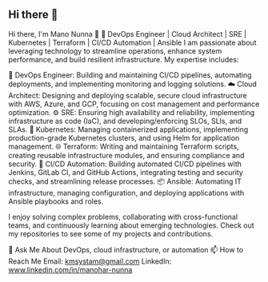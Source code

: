 ## Hi there 👋

<!--
**mano-nunna/mano-nunna** is a ✨ _special_ ✨ repository because its `README.md` (this file) appears on your GitHub profile.

Here are some ideas to get you started:

- 🔭 I’m currently working on ...
- 🌱 I’m currently learning ...
- 👯 I’m looking to collaborate on ...
- 🤔 I’m looking for help with ...
- 💬 Ask me about ...
- 📫 How to reach me: ...
- 😄 Pronouns: ...
- ⚡ Fun fact: ...
-->


Hi there, I'm Mano Nunna 👋
🔧 DevOps Engineer | Cloud Architect | SRE | Kubernetes | Terraform | CI/CD Automation | Ansible
I am passionate about leveraging technology to streamline operations, enhance system performance, and build resilient infrastructure. My expertise includes:

🔧 DevOps Engineer: Building and maintaining CI/CD pipelines, automating deployments, and implementing monitoring and logging solutions.
☁️ Cloud Architect: Designing and deploying scalable, secure cloud infrastructure with AWS, Azure, and GCP, focusing on cost management and performance optimization.
⚙️ SRE: Ensuring high availability and reliability, implementing infrastructure as code (IaC), and developing/enforcing SLOs, SLIs, and SLAs.
🐳 Kubernetes: Managing containerized applications, implementing production-grade Kubernetes clusters, and using Helm for application management.
🌐 Terraform: Writing and maintaining Terraform scripts, creating reusable infrastructure modules, and ensuring compliance and security.
🚀 CI/CD Automation: Building automated CI/CD pipelines with Jenkins, GitLab CI, and GitHub Actions, integrating testing and security checks, and streamlining release processes.
📦 Ansible: Automating IT infrastructure, managing configuration, and deploying applications with Ansible playbooks and roles.

I enjoy solving complex problems, collaborating with cross-functional teams, and continuously learning about emerging technologies. Check out my repositories to see some of my projects and contributions.

💬 Ask Me About
DevOps, cloud infrastructure, or automation
📫 How to Reach Me
Email: kmsystam@gmail.com
LinkedIn: www.linkedin.com/in/manohar-nunna
